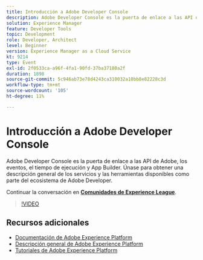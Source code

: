 ```yaml
---
title: Introducción a Adobe Developer Console
description: Adobe Developer Console es la puerta de enlace a las API de Adobe, los eventos, el tiempo de ejecución y App Builder. Únase para obtener una descripción general de los servicios y las herramientas disponibles como parte del ecosistema de Adobe Developer.
solution: Experience Manager
feature: Developer Tools
topic: Development
role: Developer, Architect
level: Beginner
version: Experience Manager as a Cloud Service
kt: 9214
type: Event
exl-id: 2f0533ca-a96f-4fa1-90fd-37ba37180a2f
duration: 1898
source-git-commit: 5c946ab73e78d4243ca310032a10bb8e82228c3d
workflow-type: tm+mt
source-wordcount: '105'
ht-degree: 11%

---
```


# Introducción a Adobe Developer Console

Adobe Developer Console es la puerta de enlace a las API de Adobe, los eventos, el tiempo de ejecución y App Builder. Únase para obtener una descripción general de los servicios y las herramientas disponibles como parte del ecosistema de Adobe Developer.

Continuar la conversación en **[Comunidades de Experience League](https://adobe.ly/2Y2DDld)**.

>[!VIDEO](https://video.tv.adobe.com/v/337771/?quality=12&learn=on&hidetitle=true)

## Recursos adicionales

- [Documentación de Adobe Experience Platform](https://experienceleague.adobe.com/docs/experience-platform.html)
- [Descripción general de Adobe Experience Platform](https://experienceleague.adobe.com/docs/experience-platform/landing/home.html?lang=es)
- [Tutoriales de Adobe Experience Platform](https://experienceleague.adobe.com/docs/platform-learn/tutorials/overview.html?lang=es)
